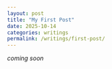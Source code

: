 ```yaml
---
layout: post
title: "My First Post"
date: 2025-10-14
categories: writings
permalink: /writings/first-post/
---
```


_coming soon_